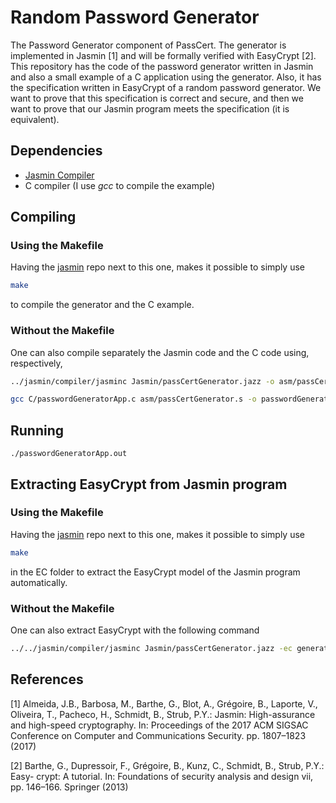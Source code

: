 # Random Password Generator
The Password Generator component of PassCert. The generator is implemented in Jasmin [1] and will be formally verified with EasyCrypt [2]. This repository has the code of the password generator written in Jasmin and also a small example of a C application using the generator. Also, it has the specification written in EasyCrypt of a random password generator. We want to prove that this specification is correct and secure, and then we want to prove that our Jasmin program meets the specification (it is equivalent).

## Dependencies
* [Jasmin Compiler](#https://github.com/jasmin-lang/jasmin)
* C compiler (I use *gcc* to compile the example)


## Compiling
### Using the Makefile
Having the [jasmin](#https://github.com/jasmin-lang/jasmin) repo next to this one, makes it possible to simply use

```bash
make
```
 to compile the generator and the C example.

### Without the Makefile
One can also compile separately the Jasmin code and the C code using, respectively,
```bash
../jasmin/compiler/jasminc Jasmin/passCertGenerator.jazz -o asm/passCertGenerator.s
```
```bash
gcc C/passwordGeneratorApp.c asm/passCertGenerator.s -o passwordGeneratorApp.out
```
## Running
```
./passwordGeneratorApp.out
```
## Extracting EasyCrypt from Jasmin program
### Using the Makefile
Having the [jasmin](#https://github.com/jasmin-lang/jasmin) repo next to this one, makes it possible to simply use

```bash
make
```
 in the EC folder to extract the EasyCrypt model of the Jasmin program automatically.
 
### Without the Makefile
One can also extract EasyCrypt with the following command
```bash
../../jasmin/compiler/jasminc Jasmin/passCertGenerator.jazz -ec generatePassword -oec passCertGenerator_jazz.ec
```


## References
[1]
Almeida, J.B., Barbosa, M., Barthe, G., Blot, A., Grégoire, B., Laporte, V.,
Oliveira, T., Pacheco, H., Schmidt, B., Strub, P.Y.: Jasmin: High-assurance and
high-speed cryptography. In: Proceedings of the 2017 ACM SIGSAC Conference
on Computer and Communications Security. pp. 1807–1823 (2017)

[2]
Barthe, G., Dupressoir, F., Grégoire, B., Kunz, C., Schmidt, B., Strub, P.Y.: Easy-
crypt: A tutorial. In: Foundations of security analysis and design vii, pp. 146–166.
Springer (2013)
